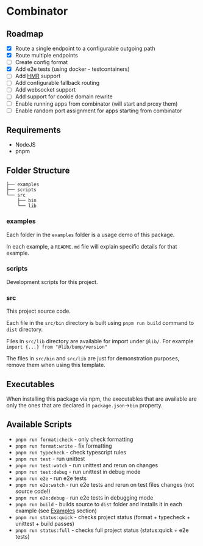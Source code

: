 # Combinator

## Roadmap

- [x] Route a single endpoint to a configurable outgoing path
- [x] Route multiple endpoints
- [ ] Create config format
- [x] Add e2e tests (using docker - testcontainers)
- [ ] Add [HMR](https://webpack.js.org/concepts/hot-module-replacement/) support
- [ ] Add configurable fallback routing
- [ ] Add websocket support
- [ ] Add support for cookie domain rewrite
- [ ] Enable running apps from combinator (will start and proxy them)
- [ ] Enable random port assignment for apps starting from combinator

## Requirements

- NodeJS
- pnpm

## Folder Structure

```
├── examples
├── scripts
└── src
    ├── bin
    └── lib
```

### examples

Each folder in the `examples` folder is a usage demo of this package.

In each example, a `README.md` file will explain specific details for that example.

### scripts

Development scripts for this project.

### src

This project source code.

Each file in the `src/bin` directory is built using `pnpm run build` command to `dist` directory.

Files in `src/lib` directory are available for import under `@lib/`. For example `import {...} from "@lib/bump/version"`

The files in `src/bin` and `src/lib` are just for demonstration purposes, remove them when using this template.

## Executables

When installing this package via npm, the executables that are available are only the ones that are declared in `package.json`→`bin` property.

## Available Scripts

- `pnpm run format:check` - only check formatting
- `pnpm run format:write` - fix formatting
- `pnpm run typecheck` - check typescript rules
- `pnpm run test` - run unittest
- `pnpm run test:watch` - run unittest and rerun on changes
- `pnpm run test:debug` - run unittest in debug mode
- `pnpm run e2e` - run e2e tests
- `pnpm run e2e:watch` - run e2e tests and rerun on test files changes (not source code!)
- `pnpm run e2e:debug` - run e2e tests in debugging mode
- `pnpm run build` - builds source to `dist` folder and installs it in each example (see [Examples](#examples) section)
- `pnpm run status:quick` - checks project status (format + typecheck + unittest + build passes)
- `pnpm run status:full` - checks full project status (status:quick + e2e tests)
